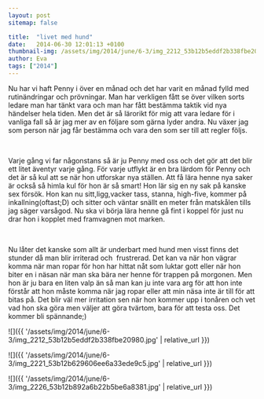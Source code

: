 ```yaml
---
layout: post
sitemap: false

title:  "livet med hund"
date:   2014-06-30 12:01:13 +0100
thumbnail-img: /assets/img/2014/june/6-3/img_2212_53b12b5eddf2b338fbe20980.jpg
author: Eva
tags: ["2014"]
---
```


Nu har vi haft Penny i över en månad och det har varit en månad fylld med rutinändringar och prövningar. Man har verkligen fått se över vilken sorts ledare man har tänkt vara och man har fått bestämma taktik vid nya händelser hela tiden. Men det är så lärorikt för mig att vara ledare för i vanliga fall så är jag mer av en följare som gärna lyder andra. Nu växer jag som person när jag får bestämma och vara den som ser till att regler följs.




 




Varje gång vi far någonstans så är ju Penny med oss och det gör att det blir ett litet äventyr varje gång. För varje utflykt är en bra lärdom för Penny och det är så kul att se när hon utforskar nya ställen. Att få lära henne nya saker är också så himla kul för hon är så smart! Hon lär sig en ny sak på kanske sex försök. Hon kan nu sitt,ligg,vacker tass, stanna, high-five, kommer på inkallning(oftast;D) och sitter och väntar snällt en meter från matskålen tills jag säger varsågod. Nu ska vi börja lära henne gå fint i koppel för just nu drar hon i kopplet med framvagnen mot marken.




 




Nu låter det kanske som allt är underbart med hund men visst finns det stunder då man blir irriterad och  frustrerad. Det kan va när hon vägrar komma när man ropar för hon har hittat nåt som luktar gott eller när hon biter en i näsan när man ska bära ner henne för trappen på morgonen. Men hon är ju bara en liten valp än så man kan ju inte vara arg för att hon inte förstår att hon måste komma när jag ropar eller att min näsa inte är till för att bitas på. Det blir väl mer irritation sen när hon kommer upp i tonåren och vet vad hon ska göra men väljer att göra tvärtom, bara för att testa oss. Det kommer bli spännande;)

![]({{ '/assets/img/2014/june/6-3/img_2212_53b12b5eddf2b338fbe20980.jpg'  | relative_url }})

![]({{ '/assets/img/2014/june/6-3/img_2221_53b12b629606ee6a33ede9c5.jpg'  | relative_url }})

![]({{ '/assets/img/2014/june/6-3/img_2226_53b12b892a6b22b5be6a8381.jpg'  | relative_url }})

